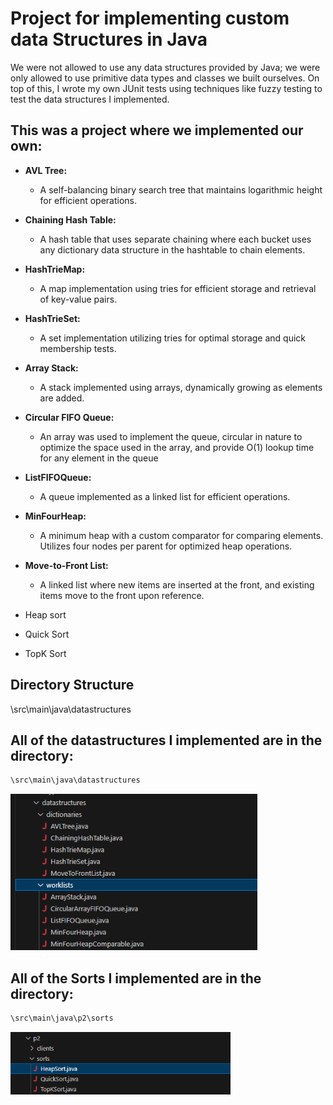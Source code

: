# Project for implementing custom data Structures in Java

We were not allowed to use any data structures provided by Java; we were only allowed to use primitive data types and classes we built ourselves. On top of this, I wrote my own JUnit tests using techniques like fuzzy testing to test the data structures I implemented.

## This was a project where we implemented our own:

- **AVL Tree:**
  - A self-balancing binary search tree that maintains logarithmic height for efficient operations.

- **Chaining Hash Table:**
  - A hash table that uses separate chaining where each bucket uses any dictionary data structure in the hashtable to chain elements.

- **HashTrieMap:**
  - A map implementation using tries for efficient storage and retrieval of key-value pairs.

- **HashTrieSet:**
  - A set implementation utilizing tries for optimal storage and quick membership tests.

- **Array Stack:**
  - A stack implemented using arrays, dynamically growing as elements are added.

- **Circular FIFO Queue:**
  - An array was used to implement the queue, circular in nature to optimize the space used in the array, and provide O(1) lookup time for any element in the queue

- **ListFIFOQueue:**
  - A queue implemented as a linked list for efficient operations.

- **MinFourHeap:**
  - A minimum heap with a custom comparator for comparing elements. Utilizes four nodes per parent for optimized heap operations.

- **Move-to-Front List:**
  - A linked list where new items are inserted at the front, and existing items move to the front upon reference.
- Heap sort
- Quick Sort
- TopK Sort


## Directory Structure

\src\main\java\datastructures
## All of the datastructures I implemented are in the directory: 
```bash
\src\main\java\datastructures
```


<p float="left">
  <img src="files.png?raw=true" height="250">
</p>

## All of the Sorts I implemented are in the directory: 
```bash
\src\main\java\p2\sorts
```
<p float="left">
  <img src="files2.png?raw=true" height="100">
</p>


